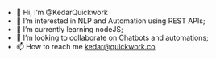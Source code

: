 - 👋 Hi, I’m @KedarQuickwork
- 👀 I’m interested in NLP and Automation using REST APIs; 
- 🌱 I’m currently learning nodeJS;
- 💞️ I’m looking to collaborate on Chatbots and automations;
- 📫 How to reach me kedar@quickwork.co

<!---
KedarQuickwork/KedarQuickwork is a ✨ special ✨ repository because its `README.md` (this file) appears on your GitHub profile.
You can click the Preview link to take a look at your changes.
--->
